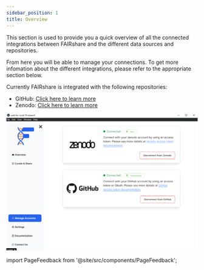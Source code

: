 ```yaml
---
sidebar_position: 1
title: Overview
---
```


This section is used to provide you a quick overview of all the connected integrations between FAIRshare and the different data sources and repositories.

From here you will be able to manage your connections. To get more infomation about the different integrations, please refer to the appropriate section below.

Currently FAIRshare is integrated with the following repositories:

- GitHub: [Click here to learn more](connect-to-github)
- Zenodo: [Click here to learn more](connect-to-zenodo)

![](./images/overview.png)

import PageFeedback from '@site/src/components/PageFeedback';

<PageFeedback />
